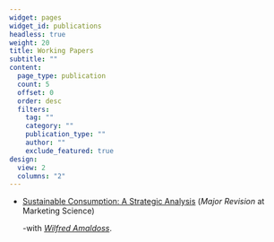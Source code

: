 ```yaml
---
widget: pages
widget_id: publications
headless: true
weight: 20
title: Working Papers
subtitle: ""
content:
  page_type: publication
  count: 5
  offset: 0
  order: desc
  filters:
    tag: ""
    category: ""
    publication_type: ""
    author: ""
    exclude_featured: true
design:
  view: 2
  columns: "2"
---
```

* [Sustainable Consumption: A Strategic Analysis](https://www.dropbox.com/s/89ylv55387jw0hw/Sustainable-Consumption_MKSC-Submission.pdf?dl=0)
  (_Major Revision_ at Marketing Science)

  -with *[Wilfred Amaldoss](https://www.fuqua.duke.edu/faculty/wilfred-amaldoss)*.

